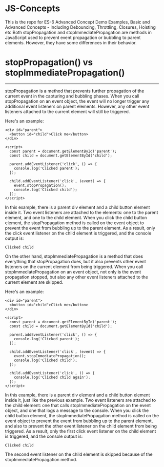 # JS-Concepts
This is the repo for ES-6 Advanced Concept Demo Examples, Basic and Advanced Concepts - Including Debouncing, Throttling, Closures, Hoisting etc
Both stopPropagation and stopImmediatePropagation are methods in JavaScript used to prevent event propagation or bubbling to parent elements. However, they have some differences in their behavior.


# stopPropagation() vs stopImmediatePropagation()
-------------------------------------------------
stopPropagation is a method that prevents further propagation of the current event in the capturing and bubbling phases. When you call stopPropagation on an event object, the event will no longer trigger any additional event listeners on parent elements. However, any other event listeners attached to the current element will still be triggered.

Here's an example:
```
<div id="parent">
  <button id="child">Click me</button>
</div>

<script>
  const parent = document.getElementById('parent');
  const child = document.getElementById('child');

  parent.addEventListener('click', () => {
    console.log('Clicked parent');
  });

  child.addEventListener('click', (event) => {
    event.stopPropagation();
    console.log('Clicked child');
  });
</script>
```
In this example, there is a parent div element and a child button element inside it. Two event listeners are attached to the elements: one to the parent element, and one to the child element. When you click the child button element, the stopPropagation method is called on the event object to prevent the event from bubbling up to the parent element. As a result, only the click event listener on the child element is triggered, and the console output is:

`Clicked child`

On the other hand, stopImmediatePropagation is a method that does everything that stopPropagation does, but it also prevents other event listeners on the current element from being triggered. When you call stopImmediatePropagation on an event object, not only is the event propagation stopped, but also any other event listeners attached to the current element are skipped.

Here's an example:
```
<div id="parent">
  <button id="child">Click me</button>
</div>

<script>
  const parent = document.getElementById('parent');
  const child = document.getElementById('child');

  parent.addEventListener('click', () => {
    console.log('Clicked parent');
  });

  child.addEventListener('click', (event) => {
    event.stopImmediatePropagation();
    console.log('Clicked child');
  });

  child.addEventListener('click', () => {
    console.log('Clicked child again');
  });
</script>
```
In this example, there is a parent div element and a child button element inside it, just like the previous example. Two event listeners are attached to the child element: one that calls stopImmediatePropagation on the event object, and one that logs a message to the console. When you click the child button element, the stopImmediatePropagation method is called on the event object to prevent the event from bubbling up to the parent element, and also to prevent the other event listener on the child element from being triggered. As a result, only the first click event listener on the child element is triggered, and the console output is:

`Clicked child`

The second event listener on the child element is skipped because of the stopImmediatePropagation method.
